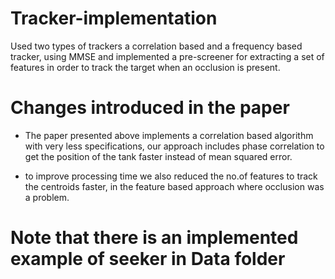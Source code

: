 # Tracker-implementation
Used two types of trackers a correlation based and a frequency based tracker, using MMSE and implemented a pre-screener for extracting a set of features
in order to track the target when an occlusion is present.

# Changes introduced in the paper
+ The paper presented above implements a correlation based algorithm with very less specifications, our approach includes phase correlation
to get the position of the tank faster instead of mean squared error.

+ to improve processing time we also reduced the no.of features to track the centroids faster, in the feature based approach where occlusion was a problem.

# Note that there is an implemented example of seeker in Data folder
